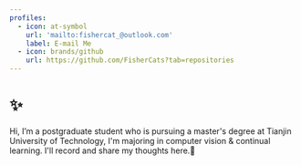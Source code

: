 ```yaml
---
profiles:
  - icon: at-symbol
    url: 'mailto:fishercat_@outlook.com'
    label: E-mail Me
  - icon: brands/github
    url: https://github.com/FisherCats?tab=repositories
---
```


# ✨
Hi, I’m a postgraduate student who is pursuing a master's degree at Tianjin University of Technology, I'm majoring in computer vision & continual learning. I'll record and share my thoughts here.📝
